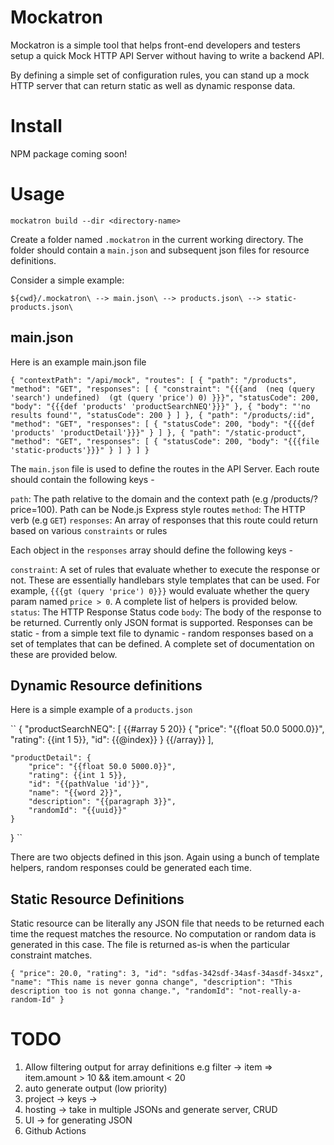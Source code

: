 # Mockatron
Mockatron is a simple tool that helps front-end developers and testers setup a quick Mock HTTP API Server without having to write a backend API.

By defining a simple set of configuration rules, you can stand up a mock HTTP server that can return static as well as dynamic response data.


# Install

NPM package coming soon!

# Usage

`mockatron build --dir <directory-name>`

Create a folder named `.mockatron` in the current working directory. The folder should contain a `main.json` and subsequent json files for resource definitions.

Consider a simple example: 

``
${cwd}/.mockatron\
    --> main.json\
    --> products.json\
    --> static-products.json\
``

## main.json

Here is an example main.json file

``
{
    "contextPath": "/api/mock",
    "routes": [
        {
            "path": "/products",
            "method": "GET",
            "responses": [
                {
                    "constraint": "{{{and 
                                          (neq (query 'search') undefined) 
                                          (gt (query 'price') 0)
                                   }}}",
                    "statusCode": 200,
                    "body": "{{{def 'products' 'productSearchNEQ'}}}"
                },
                {
                    "body": "'no results found'",
                    "statusCode": 200
                }
            ]
        },
        {
            "path": "/products/:id",
            "method": "GET",
            "responses": [
                {
                    "statusCode": 200,
                    "body": "{{{def 'products' 'productDetail'}}}"
                }
            ]
        },
        {
            "path": "/static-product",
            "method": "GET",
            "responses": [
                {
                    "statusCode": 200,
                    "body": "{{{file 'static-products'}}}"
                }
            ]
        }
    ]
}
``

The `main.json` file is used to define the routes in the API Server. Each route should contain the following keys - 

`path`: The path relative to the domain and the context path (e.g /products/?price=100). Path can be Node.js Express style routes
`method`: The HTTP verb (e.g `GET`)
`responses`: An array of responses that this route could return based on various `constraints` or rules

Each object in the `responses` array should define the following keys - 

`constraint`: A set of rules that evaluate whether to execute the response or not. These are essentially handlebars style templates that can be used. For example, `{{{gt (query 'price') 0}}}` would evaluate whether the query param named `price > 0`. A complete list of helpers is provided below.
`status`: The HTTP Response Status code
`body`: The body of the response to be returned. Currently only JSON format is supported. Responses can be static - from a simple text file to dynamic - random responses based on a set of templates that can be defined. A complete set of documentation on these are provided below.

## Dynamic Resource definitions

Here is a simple example of a `products.json`

``
{
    "productSearchNEQ": [
            {{#array 5 20}}
            {
                "price": "{{float 50.0 5000.0}}",
                "rating": {{int 1 5}},
                "id": {{@index}}
            }
            {{/array}}
    ],

    "productDetail": {
        "price": "{{float 50.0 5000.0}}",
        "rating": {{int 1 5}},
        "id": "{{pathValue 'id'}}",
        "name": "{{word 2}}",
        "description": "{{paragraph 3}}",
        "randomId": "{{uuid}}"
    }    
}
``

There are two objects defined in this json. Again using a bunch of template helpers, random responses could be generated each time.

## Static Resource Definitions

Static resource can be literally any JSON file that needs to be returned each time the request matches the resource. No computation or random data is generated in this case. The file is returned as-is when the particular constraint matches.

``
{
    "price": 20.0,
    "rating": 3,
    "id": "sdfas-342sdf-34asf-34asdf-34sxz",
    "name": "This name is never gonna change",
    "description": "This description too is not gonna change.",
    "randomId": "not-really-a-random-Id"
} 
``

# TODO
1. Allow filtering output for array definitions e.g filter -> item => item.amount > 10 && item.amount < 20
2. auto generate output (low priority)
3. project -> keys -> 
4. hosting -> take in multiple JSONs and generate server, CRUD 
5. UI -> for generating JSON
6. Github Actions
